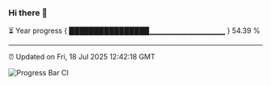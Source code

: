 ### Hi there 👋

⏳ Year progress { ████████████████▁▁▁▁▁▁▁▁▁▁▁▁▁▁ } 54.39 %

---

⏰ Updated on Fri, 18 Jul 2025 12:42:18 GMT

![Progress Bar CI](https://github.com/liununu/liununu/workflows/Progress%20Bar%20CI/badge.svg)
